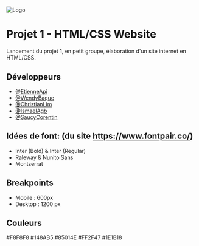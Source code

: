 #

![Logo](http://image.noelshack.com/fichiers/2022/11/3/1647421367-logo22.jpg)

# Projet 1 - HTML/CSS Website

Lancement du projet 1, en petit groupe, élaboration d'un site internet en HTML/CSS.

## Développeurs

- [@EtienneApi](https://github.com/EtienneApi)
- [@WendyBaque](https://github.com/wendybaque)
- [@ChristianLim](https://github.com/Christian-81)
- [@IsmaelAgb](https://github.com/ismamama1)
- [@SaucyCorentin](https://github.com/SAUCYCorentin)

## Idées de font: (du site https://www.fontpair.co/)

- Inter (Bold) & Inter (Regular)
- Raleway & Nunito Sans
- Montserrat

## Breakpoints

- Mobile : 600px
- Desktop : 1200 px

## Couleurs

#F8F8F8
#148AB5
#85014E
#FF2F47
#1E1B18
